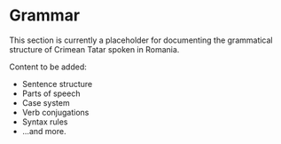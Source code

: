 # Grammar

This section is currently a placeholder for documenting the grammatical structure of Crimean Tatar spoken in Romania.

Content to be added:
*   Sentence structure
*   Parts of speech
*   Case system
*   Verb conjugations
*   Syntax rules
*   ...and more.
